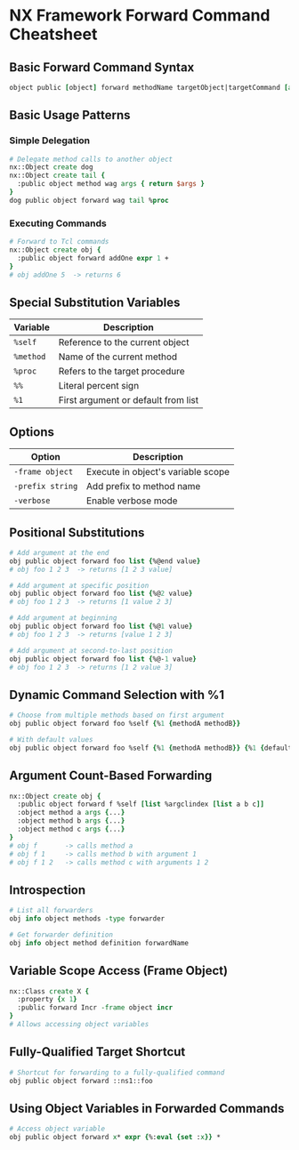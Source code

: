 # NX Framework Forward Command Cheatsheet

## Basic Forward Command Syntax

```tcl
object public [object] forward methodName targetObject|targetCommand [args...]
```

## Basic Usage Patterns

### Simple Delegation

```tcl
# Delegate method calls to another object
nx::Object create dog
nx::Object create tail {
  :public object method wag args { return $args }
}
dog public object forward wag tail %proc
```

### Executing Commands

```tcl
# Forward to Tcl commands
nx::Object create obj {
  :public object forward addOne expr 1 +
}
# obj addOne 5  -> returns 6
```

## Special Substitution Variables

| Variable | Description |
|----------|-------------|
| `%self`  | Reference to the current object |
| `%method`| Name of the current method |
| `%proc`  | Refers to the target procedure |
| `%%`     | Literal percent sign |
| `%1`     | First argument or default from list |

## Options

| Option | Description |
|--------|-------------|
| `-frame object` | Execute in object's variable scope |
| `-prefix string` | Add prefix to method name |
| `-verbose` | Enable verbose mode |

## Positional Substitutions

```tcl
# Add argument at the end
obj public object forward foo list {%@end value}
# obj foo 1 2 3  -> returns [1 2 3 value]

# Add argument at specific position
obj public object forward foo list {%@2 value}
# obj foo 1 2 3  -> returns [1 value 2 3]

# Add argument at beginning
obj public object forward foo list {%@1 value}
# obj foo 1 2 3  -> returns [value 1 2 3]

# Add argument at second-to-last position
obj public object forward foo list {%@-1 value}
# obj foo 1 2 3  -> returns [1 2 value 3]
```

## Dynamic Command Selection with %1

```tcl
# Choose from multiple methods based on first argument
obj public object forward foo %self {%1 {methodA methodB}}

# With default values
obj public object forward foo %self {%1 {methodA methodB}} {%1 {defaultA defaultB}}
```

## Argument Count-Based Forwarding

```tcl
nx::Object create obj {
  :public object forward f %self [list %argclindex [list a b c]]
  :object method a args {...}
  :object method b args {...}
  :object method c args {...}
}
# obj f       -> calls method a
# obj f 1     -> calls method b with argument 1
# obj f 1 2   -> calls method c with arguments 1 2
```

## Introspection

```tcl
# List all forwarders
obj info object methods -type forwarder

# Get forwarder definition
obj info object method definition forwardName
```

## Variable Scope Access (Frame Object)

```tcl
nx::Class create X {
  :property {x 1}
  :public forward Incr -frame object incr
}
# Allows accessing object variables
```

## Fully-Qualified Target Shortcut

```tcl
# Shortcut for forwarding to a fully-qualified command
obj public object forward ::ns1::foo
```

## Using Object Variables in Forwarded Commands

```tcl
# Access object variable
obj public object forward x* expr {%:eval {set :x}} *
``` 
